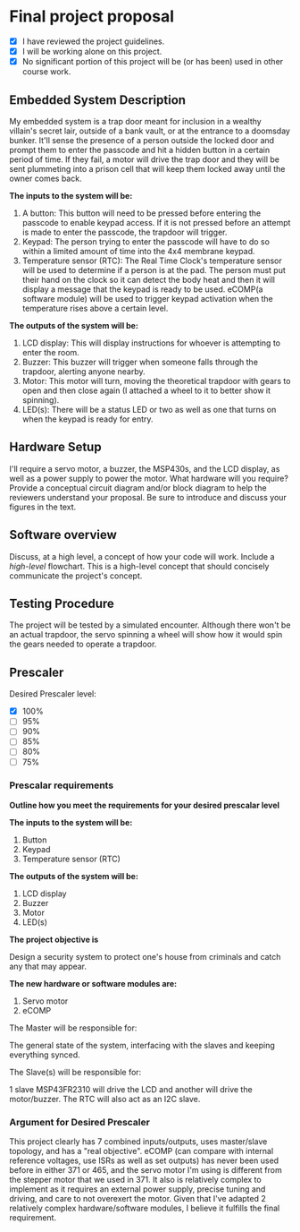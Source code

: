 # Final project proposal

- [x] I have reviewed the project guidelines.
- [x] I will be working alone on this project.
- [x] No significant portion of this project will be (or has been) used in other course work.

## Embedded System Description

My embedded system is a trap door meant for inclusion in a wealthy villain's secret lair, outside of a bank vault, or at the entrance to a doomsday bunker. It'll sense the presence of a person outside the locked door and prompt them to enter the passcode and hit a hidden button in a certain period of time. If they fail, a motor will drive the trap door and they will be sent plummeting into a prison cell that will keep them locked away until the owner comes back.

**The inputs to the system will be:**
1.  A button: This button will need to be pressed before entering the passcode to enable keypad access. If it is not pressed before an attempt is made to enter the passcode, the trapdoor will trigger.
2.  Keypad: The person trying to enter the passcode will have to do so within a limited amount of time into the 4x4 membrane keypad.
3.  Temperature sensor (RTC): The Real Time Clock's temperature sensor will be used to determine if a person is at the pad. The person must put their hand on the clock so it can detect the body heat and then it will display a message that the keypad is ready to be used. eCOMP(a software module) will be used to trigger keypad activation when the temperature rises above a certain level.

**The outputs of the system will be:**
1. LCD display: This will display instructions for whoever is attempting to enter the room.
2. Buzzer: This buzzer will trigger when someone falls through the trapdoor, alerting anyone nearby.
3. Motor: This motor will turn, moving the theoretical trapdoor with gears to open and then close again (I attached a wheel to it to better show it spinning).
4. LED(s): There will be a status LED or two as well as one that turns on when the keypad is ready for entry.

## Hardware Setup

I'll require a servo motor, a buzzer, the MSP430s, and the LCD display, as well as a power supply to power the motor.
What hardware will you require? Provide a conceptual circuit diagram and/or block diagram to help the reviewers understand your proposal. Be sure to introduce and discuss your figures in the text.

## Software overview

Discuss, at a high level, a concept of how your code will work. Include a *high-level* flowchart. This is a high-level concept that should concisely communicate the project's concept.

## Testing Procedure

The project will be tested by a simulated encounter. Although there won't be an actual trapdoor, the servo spinning a wheel will show how it would spin the gears needed to operate a trapdoor.

## Prescaler

Desired Prescaler level: 

- [x] 100%
- [ ] 95% 
- [ ] 90% 
- [ ] 85% 
- [ ] 80% 
- [ ] 75% 

### Prescalar requirements 

**Outline how you meet the requirements for your desired prescalar level**

**The inputs to the system will be:**
1.  Button
2.  Keypad
3.  Temperature sensor (RTC)

**The outputs of the system will be:**
1. LCD display
2. Buzzer
3. Motor
4. LED(s)

**The project objective is**

Design a security system to protect one's house from criminals and catch any that may appear.

**The new hardware or software modules are:**
1. Servo motor
2. eCOMP

The Master will be responsible for:

The general state of the system, interfacing with the slaves and keeping everything synced.

The Slave(s) will be responsible for:

1 slave MSP43FR2310 will drive the LCD and another will drive the motor/buzzer. The RTC will also act as an I2C slave.


### Argument for Desired Prescaler

This project clearly has 7 combined inputs/outputs, uses master/slave topology, and has a "real objective". eCOMP (can compare with internal reference voltages, use ISRs as well as set outputs) has never been used before in either 371 or 465, and the servo motor I'm using is different from the stepper motor that we used in 371. It also is relatively complex to implement as it requires an external power supply, precise tuning and driving, and care to not overexert the motor. Given that I've adapted 2 relatively complex hardware/software modules, I believe it fulfills the final requirement.

